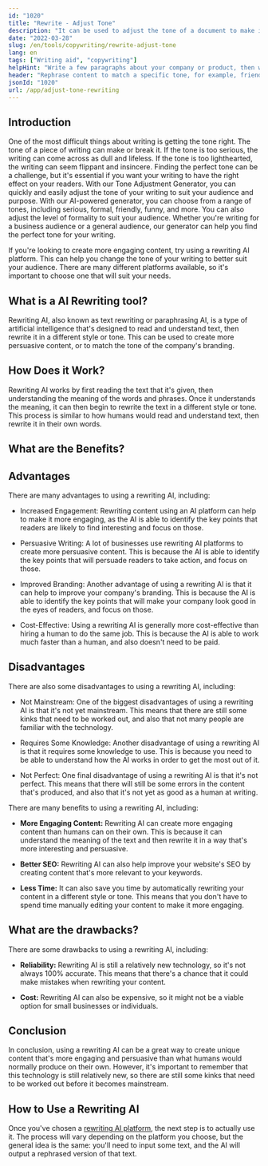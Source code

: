 ```yaml
---
id: "1020"
title: "Rewrite - Adjust Tone"
description: "It can be used to adjust the tone of a document to make it more persuasive or to match the tone of the company's branding."
date: "2022-03-28"
slug: /en/tools/copywriting/rewrite-adjust-tone
lang: en
tags: ["Writing aid", "copywriting"]
helpHint: "Write a few paragraphs about your company or product, then we'll write about it in a different tone and voice."
header: "Rephrase content to match a specific tone, for example, friendly or persuasive."
jsonId: "1020"
url: /app/adjust-tone-rewriting
---
```


## Introduction

One of the most difficult things about writing is getting the tone right. The tone of a piece of writing can make or break it. If the tone is too serious, the writing can come across as dull and lifeless. If the tone is too lighthearted, the writing can seem flippant and insincere. Finding the perfect tone can be a challenge, but it's essential if you want your writing to have the right effect on your readers. With our Tone Adjustment Generator, you can quickly and easily adjust the tone of your writing to suit your audience and purpose. With our AI-powered generator, you can choose from a range of tones, including serious, formal, friendly, funny, and more. You can also adjust the level of formality to suit your audience. Whether you're writing for a business audience or a general audience, our generator can help you find the perfect tone for your writing.

If you're looking to create more engaging content, try using a rewriting AI platform. This can help you change the tone of your writing to better suit your audience. There are many different platforms available, so it's important to choose one that will suit your needs.

## What is a AI Rewriting tool?

Rewriting AI, also known as text rewriting or paraphrasing AI, is a type of artificial intelligence that's designed to read and understand text, then rewrite it in a different style or tone. This can be used to create more persuasive content, or to match the tone of the company's branding.

## How Does it Work?

Rewriting AI works by first reading the text that it's given, then understanding the meaning of the words and phrases. Once it understands the meaning, it can then begin to rewrite the text in a different style or tone. This process is similar to how humans would read and understand text, then rewrite it in their own words.

## What are the Benefits?

## Advantages

There are many advantages to using a rewriting AI, including:

- Increased Engagement: Rewriting content using an AI platform can help to make it more engaging, as the AI is able to identify the key points that readers are likely to find interesting and focus on those.

- Persuasive Writing: A lot of businesses use rewriting AI platforms to create more persuasive content. This is because the AI is able to identify the key points that will persuade readers to take action, and focus on those.

- Improved Branding: Another advantage of using a rewriting AI is that it can help to improve your company's branding. This is because the AI is able to identify the key points that will make your company look good in the eyes of readers, and focus on those.

- Cost-Effective: Using a rewriting AI is generally more cost-effective than hiring a human to do the same job. This is because the AI is able to work much faster than a human, and also doesn't need to be paid.

## Disadvantages

There are also some disadvantages to using a rewriting AI, including:

- Not Mainstream: One of the biggest disadvantages of using a rewriting AI is that it's not yet mainstream. This means that there are still some kinks that need to be worked out, and also that not many people are familiar with the technology.

- Requires Some Knowledge: Another disadvantage of using a rewriting AI is that it requires some knowledge to use. This is because you need to be able to understand how the AI works in order to get the most out of it.

- Not Perfect: One final disadvantage of using a rewriting AI is that it's not perfect. This means that there will still be some errors in the content that's produced, and also that it's not yet as good as a human at writing.

There are many benefits to using a rewriting AI, including:

- **More Engaging Content:** Rewriting AI can create more engaging content than humans can on their own. This is because it can understand the meaning of the text and then rewrite it in a way that's more interesting and persuasive.

- **Better SEO:** Rewriting AI can also help improve your website's SEO by creating content that's more relevant to your keywords.

- **Less Time:** It can also save you time by automatically rewriting your content in a different style or tone. This means that you don't have to spend time manually editing your content to make it more engaging.

## What are the drawbacks?

There are some drawbacks to using a rewriting AI, including:

- **Reliability:** Rewriting AI is still a relatively new technology, so it's not always 100% accurate. This means that there's a chance that it could make mistakes when rewriting your content.

- **Cost:** Rewriting AI can also be expensive, so it might not be a viable option for small businesses or individuals.

## Conclusion

In conclusion, using a rewriting AI can be a great way to create unique content that's more engaging and persuasive than what humans would normally produce on their own. However, it's important to remember that this technology is still relatively new, so there are still some kinks that need to be worked out before it becomes mainstream.

## How to Use a Rewriting AI

Once you've chosen a [rewriting AI platform]('/app/adjust-tone-rewriting'), the next step is to actually use it. The process will vary depending on the platform you choose, but the general idea is the same: you'll need to input some text, and the AI will output a rephrased version of that text.

